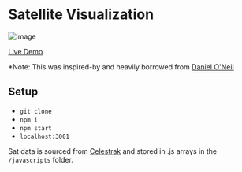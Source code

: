 # Satellite Visualization

![image](https://user-images.githubusercontent.com/4060878/218006724-8d561d91-9b6b-4f3a-85c2-a1c95e334010.png)

[Live Demo](https://satellite-sandbox.herokuapp.com)

*Note: This was inspired-by and heavily borrowed from [Daniel O'Neil](https://github.com/daoneil/spacemission)

## Setup

* `git clone`
* `npm i`
* `npm start`
* `localhost:3001`

Sat data is sourced from [Celestrak](https://celestrak.com/) and stored in .js arrays in the `/javascripts` folder.

